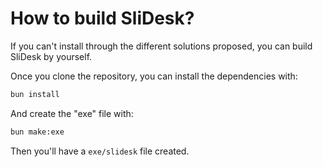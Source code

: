 # How to build SliDesk?

If you can't install through the different solutions proposed, you can build SliDesk by yourself.

Once you clone the repository, you can install the dependencies with:

```sh
bun install
```

And create the "exe" file with:

```sh
bun make:exe
```

Then you'll have a `exe/slidesk` file created.
